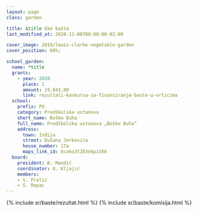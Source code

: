 ```yaml
---
layout: page
class: garden

title: &title Eko bašta
last_modified_at: 2020-11-08T00:00:00-02:00

cover_image: 2019/lewis-clarke-vegetable-garden
cover_position: 60%;

school_garden:
  name: *title
  grants:
    - year: 2020
      place: 1
      amount: 19.843,00
      link: rezultati-konkursa-za-finansiranje-baste-u-vrticima
  school:
    prefix: PU
    category: Predškolska ustanova
    short_name: Boško Buha
    full_name: Predškolska ustanova „Boško Buha”
    address:
      town: Inđija
      street: Dušana Jerkovića
      house_number: 17a
      maps_link_id: bcako3t2EXnKpiCK6
  board:
    president: B. Mandić
    coordinator: A. Kljajić
    members:
    - S. Prelić
    - S. Repac
---
```


{% include sr/baste/rezultat.html %}
{% include sr/baste/komisija.html %}
